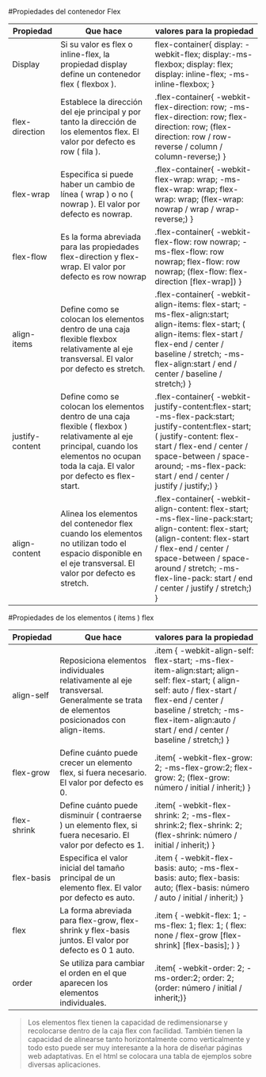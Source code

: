 #Propiedades del contenedor Flex  

|Propiedad|Que hace|valores para la propiedad|
|---------|--------|-------------------------|
|Display | Si su valor es flex o inline-flex, la propiedad display define un contenedor flex ( flexbox ). |flex-container{  display: -webkit-flex;  display:-ms-flexbox;  display: flex;   display: inline-flex;  -ms-inline-flexbox;  } |
|flex-direction| Establece la dirección del eje principal y por tanto la dirección de los elementos flex. El valor por defecto es row ( fila ).| .flex-container{  -webkit-flex-direction: row;  -ms-flex-direction: row;  flex-direction: row;  (flex-direction: row / row-reverse / column / column-reverse;)  }|
|flex-wrap| Especifica si puede haber un cambio de línea ( wrap ) o no ( nowrap ). El valor por defecto es nowrap.| .flex-container{  -webkit-flex-wrap: wrap;  -ms-flex-wrap: wrap;  flex-wrap: wrap;  (flex-wrap: nowrap / wrap / wrap-reverse;)  }|
|flex-flow| Es la forma abreviada para las propiedades flex-direction y flex-wrap. El valor por defecto es row nowrap|.flex-container{  -webkit-flex-flow: row nowrap;  -ms-flex-flow: row nowrap;  flex-flow: row nowrap;  (flex-flow: flex-direction [flex-wrap]) }|
|align-items| Define como se colocan los elementos dentro de una caja flexible flexbox relativamente al eje transversal. El valor por defecto es stretch.| .flex-container{  -webkit-align-items: flex-start;  -ms-flex-align:start;  align-items: flex-start;  (	align-items: flex-start / flex-end / center / baseline / stretch;  -ms-flex-align:start / end / center / baseline / stretch;)  }|
|justify-content| Define como se colocan los elementos dentro de una caja flexible ( flexbox ) relativamente al eje principal, cuando los elementos no ocupan toda la caja. El valor por defecto es flex-start.|.flex-container{  -webkit-justify-content:flex-start;  -ms-flex-pack:start;  justify-content:flex-start;  (	justify-content: flex-start / flex-end / center / space-between / space-around;  -ms-flex-pack: start / end / center / justify / justify;)  }|
|align-content| Alinea los elementos del contenedor flex cuando los elementos no utilizan todo el espacio disponible en el eje transversal. El valor por defecto es stretch.| .flex-container{  -webkit-align-content: flex-start;  -ms-flex-line-pack:start;  align-content: flex-start;  (align-content: flex-start / flex-end / center / space-between / space-around / stretch;  -ms-flex-line-pack: start / end / center / justify / stretch;)  }|
  
    
#Propiedades de los elementos ( ítems ) flex  

|Propiedad|Que hace|valores para la propiedad|
|---------|--------|-------------------------|
|align-self| Reposiciona elementos individuales relativamente al eje transversal. Generalmente se trata de elementos posicionados con align-items.| .item {  -webkit-align-self: flex-start;  -ms-flex-item-align:start;  align-self: flex-start;  (	align-self: auto / flex-start / flex-end / center / baseline / stretch;  -ms-flex-item-align:auto / start / end / center / baseline / stretch;)  }|
|flex-grow| Define cuánto puede crecer un elemento flex, si fuera necesario. El valor por defecto es 0.| .item{  -webkit-flex-grow: 2;  -ms-flex-grow:2;  flex-grow: 2;  (flex-grow: número / initial / inherit;)  }|
|flex-shrink| Define cuánto puede disminuir ( contraerse ) un elemento flex, si fuera necesario. El valor por defecto es 1.| .item{  -webkit-flex-shrink: 2;  -ms-flex-shrink:2;  flex-shrink: 2;  (flex-shrink: número / initial / inherit;)  }|
|flex-basis| Especifica el valor inicial del tamaño principal de un elemento flex. El valor por defecto es auto.| .item {  -webkit-flex-basis: auto;  -ms-flex-basis: auto;  flex-basis: auto;  (flex-basis: número / auto / initial / inherit;)  }|
|flex| La forma abreviada para flex-grow, flex-shrink y flex-basis juntos. El valor por defecto es 0 1 auto.|.item {  -webkit-flex: 1;  -ms-flex: 1;  flex: 1;  (	flex: none / flex-grow [flex-shrink] [flex-basis]; )  }|
|order| Se utiliza para cambiar el orden en el que aparecen los elementos individuales.| .item{  -webkit-order: 2;  -ms-order:2;  order: 2;  (order: número / initial / inherit;)}|
  
    

> Los elementos flex tienen la capacidad de redimensionarse y recolocarse dentro de la caja flex con facilidad.  También tienen la capacidad de alinearse tanto horizontalmente como verticalmente y  todo esto puede ser muy interesante a la hora de diseñar páginas web adaptativas.
> En el html se colocara una tabla de ejemplos sobre diversas aplicaciones. 